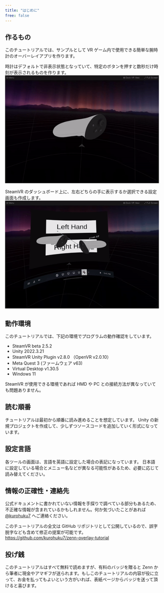 ```yaml
---
title: "はじめに"
free: false
---
```


## 作るもの
このチュートリアルでは、サンプルとして VR ゲーム内で使用できる簡単な腕時計のオーバーレイアプリを作ります。

時計はデフォルトで非表示状態となっていて、特定のボタンを押すと数秒だけ時刻が表示されるものを作ります。
![](/images/3sec-display.gif)

SteamVR のダッシュボード上に、左右どちらの手に表示するか選択できる設定画面も作成します。
![](/images/switch-hand.gif)

## 動作環境
このチュートリアルでは、下記の環境でプログラムの動作確認をしています。

- SteamVR beta 2.5.2
- Unity 2022.3.21
- SteamVR Unity Plugin v2.8.0 （OpenVR v2.0.10）
- Meta Quest 3 (ファームウェア v63)
- Virtual Desktop v1.30.5
- Windows 11

SteamVR が使用できる環境であれば HMD や PC との接続方法が異なっていても問題ありません。

## 読む順番
チュートリアルは最初から順番に読み進めることを想定しています。
Unity の新規プロジェクトを作成して、少しずつソースコードを追加していく形式になっています。

## 設定言語
各ツールの画面は、言語を英語に設定した場合の表記になっています。
日本語に設定している場合とメニュー名などが異なる可能性があるため、必要に応じて読み替えてください。

## 情報の正確性・連絡先
公式ドキュメントに書かれていない情報を手探りで調べている部分もあるため、不正確な情報が含まれているかもしれません。何か気づいたことがあれば [@kurohuku7](https://twitter.com/kurohuku7) へご連絡ください。

このチュートリアルの全文は GitHub リポジトリとして公開しているので、誤字脱字なども含めて修正の提案が可能です。
https://github.com/kurohuku7/zenn-overlay-tutorial

## 投げ銭
このチュートリアルはすべて無料で読めますが、有料のバッジを贈ると Zenn から筆者に現金やアマギフが送られます。もしこのチュートリアルの内容が役に立って、お金を払ってもよいという方がいれば、表紙ページからバッジを送って頂けると喜びます。